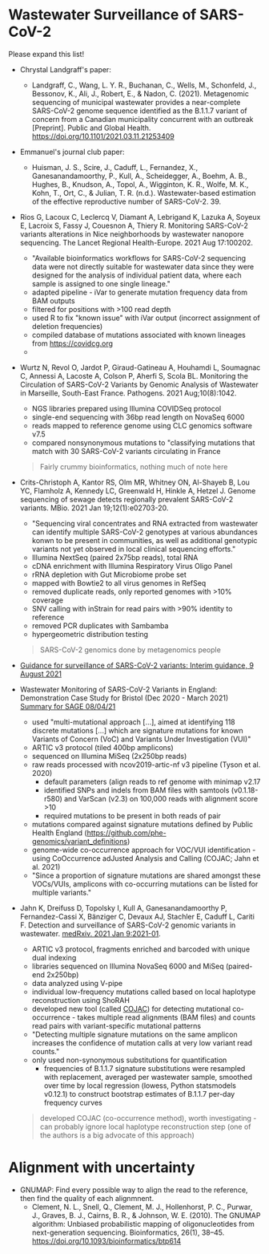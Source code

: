 # Wastewater Surveillance of SARS-CoV-2

Please expand this list!

- Chrystal Landgraff's paper: 
    - Landgraff, C., Wang, L. Y. R., Buchanan, C., Wells, M., Schonfeld, J., Bessonov, K., Ali, J., Robert, E., & Nadon, C. (2021). Metagenomic sequencing of municipal wastewater provides a near-complete SARS-CoV-2 genome sequence identified as the B.1.1.7 variant of concern from a Canadian municipality concurrent with an outbreak [Preprint]. Public and Global Health. https://doi.org/10.1101/2021.03.11.21253409

- Emmanuel's journal club paper:
    - Huisman, J. S., Scire, J., Caduff, L., Fernandez, X., Ganesanandamoorthy, P., Kull, A., Scheidegger, A., Boehm, A. B., Hughes, B., Knudson, A., Topol, A., Wigginton, K. R., Wolfe, M. K., Kohn, T., Ort, C., & Julian, T. R. (n.d.). Wastewater-based estimation of the effective reproductive number of SARS-CoV-2. 39.

- Rios G, Lacoux C, Leclercq V, Diamant A, Lebrigand K, Lazuka A, Soyeux E, Lacroix S, Fassy J, Couesnon A, Thiery R. Monitoring SARS-CoV-2 variants alterations in Nice neighborhoods by wastewater nanopore sequencing. The Lancet Regional Health-Europe. 2021 Aug 17:100202.
  * "Available bioinformatics workflows for SARS-CoV-2 sequencing data were not directly suitable for wastewater data since they were designed for the analysis of individual patient data, where each sample is assigned to one single lineage."
  * adapted pipeline - iVar to generate mutation frequency data from BAM outputs
  * filtered for positions with >100 read depth
  * used R to fix "known issue" with iVar output (incorrect assignment of deletion frequencies)
  * compiled database of mutations associated with known lineages from https://covidcg.org
  * 

- Wurtz N, Revol O, Jardot P, Giraud-Gatineau A, Houhamdi L, Soumagnac C, Annessi A, Lacoste A, Colson P, Aherfi S, Scola BL. Monitoring the Circulation of SARS-CoV-2 Variants by Genomic Analysis of Wastewater in Marseille, South-East France. Pathogens. 2021 Aug;10(8):1042.
  * NGS libraries prepared using Illumina COVIDSeq protocol
  * single-end sequencing with 36bp read length on NovaSeq 6000
  * reads mapped to reference genome using CLC genomics software v7.5
  * compared nonsynonymous mutations to "classifying mutations that match with 30 SARS-CoV-2 variants circulating in France

  > Fairly crummy bioinformatics, nothing much of note here

- Crits-Christoph A, Kantor RS, Olm MR, Whitney ON, Al-Shayeb B, Lou YC, Flamholz A, Kennedy LC, Greenwald H, Hinkle A, Hetzel J. Genome sequencing of sewage detects regionally prevalent SARS-CoV-2 variants. MBio. 2021 Jan 19;12(1):e02703-20.
  * "Sequencing viral concentrates and RNA extracted from wastewater can identify multiple SARS-CoV-2 genotypes at various abundances konwn to be present in communities, as well as additional genotypic variants not yet observed in local clinical sequencing efforts."
  * Illumina NextSeq (paired 2x75bp reads), total RNA
  * cDNA enrichment with Illumina Respiratory Virus Oligo Panel
  * rRNA depletion with Gut Microbiome probe set
  * mapped with Bowtie2 to all virus genomes in RefSeq
  * removed duplicate reads, only reported genomes with >10% coverage
  * SNV calling with inStrain for read pairs with >90% identity to reference
  * removed PCR duplicates with Sambamba
  * hypergeometric distribution testing
  
  > SARS-CoV-2 genomics done by metagenomics people

- [Guidance for surveillance of SARS-CoV-2 variants: Interim guidance, 9 August 2021](https://www.who.int/publications/i/item/WHO_2019-nCoV_surveillance_variants)

- Wastewater Monitoring of SARS-CoV-2 Variants in England: Demonstration Case Study for Bristol (Dec 2020 - March 2021)
[Summary for SAGE 08/04/21](https://assets.publishing.service.gov.uk/government/uploads/system/uploads/attachment_data/file/979864/S1193_Wastewater_Monitoring_of_SARS-CoV-2_Variants_in_England_Demonstration_Case_Study_for_Bristol__Dec_2020-March_2021_.pdf)
  * used "multi-mutational approach [...], aimed at identifying 118 discrete mutations [...] which are signature mutations for known Variants of Concern (VoC) and Variants Under Investigation (VUI)"
  * ARTIC v3 protocol (tiled 400bp amplicons)
  * sequenced on Illumina MiSeq (2x250bp reads)
  * raw reads processed with ncov2019-artic-nf v3 pipeline (Tyson et al. 2020)
    * default parameters (align reads to ref genome with minimap v2.17
    * identified SNPs and indels from BAM files with samtools (v0.1.18-r580) and VarScan (v2.3) on 100,000 reads with alignment score >10
    * required mutations to be present in both reads of pair
  * mutations compared against signature mutations defined by Public Health England (https://github.com/phe-genomics/variant_definitions)
  * genome-wide co-occurrence approach for VOC/VUI identification - using CoOccurrence adJusted Analysis and Calling (COJAC; Jahn et al. 2021)
  * "Since a proportion of signature mutations are shared amongst these VOCs/VUIs, amplicons with co-occurring mutations can be listed for multiple variants."

- Jahn K, Dreifuss D, Topolsky I, Kull A, Ganesanandamoorthy P, Fernandez-Cassi X, Bänziger C, Devaux AJ, Stachler E, Caduff L, Cariti F. Detection and surveillance of SARS-CoV-2 genomic variants in wastewater. [medRxiv. 2021 Jan 9:2021-01](https://www.medrxiv.org/content/10.1101/2021.01.08.21249379v2).
  * ARTIC v3 protocol, fragments enriched and barcoded with unique dual indexing
  * libraries sequenced on Illumina NovaSeq 6000 and MiSeq (paired-end 2x250bp)
  * data analyzed using V-pipe
  * individual low-frequency mutations called based on local haplotype reconstruction using ShoRAH
  * developed new tool (called [COJAC](https://github.com/cbg-ethz/cojac/)) for detecting mutational co-occurrence - takes multiple read alignments (BAM files) and counts read pairs with variant-specific mutational patterns
  * "Detecting multiple signature mutations on the same amplicon increases the confidence of mutation calls at very low variant read counts."
  * only used non-synonymous substitutions for quantification
    * frequencies of B.1.1.7 signature substitutions were resampled with replacement, averaged per wastewater sample, smoothed over time by local regression (lowess, Python statsmodels v0.12.1) to construct bootstrap estimates of B.1.1.7 per-day frequency curves
  
  > developed COJAC (co-occurrence method), worth investigating - can probably ignore local haplotype reconstruction step (one of the authors is a big advocate of this approach)

# Alignment with uncertainty

- GNUMAP: Find every possible way to align the read to the reference, then find the quality of each alignmnent.
    - Clement, N. L., Snell, Q., Clement, M. J., Hollenhorst, P. C., Purwar, J., Graves, B. J., Cairns, B. R., & Johnson, W. E. (2010). The GNUMAP algorithm: Unbiased probabilistic mapping of oligonucleotides from next-generation sequencing. Bioinformatics, 26(1), 38–45. https://doi.org/10.1093/bioinformatics/btp614
    

